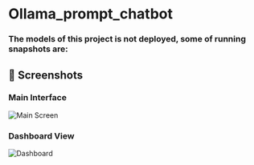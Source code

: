 # Ollama_prompt_chatbot

### The models of this project is not deployed, some of running snapshots are:

## 📸 Screenshots

### Main Interface
![Main Screen](images/screenshot1.png)

### Dashboard View
![Dashboard](images/screenshot2.png)



